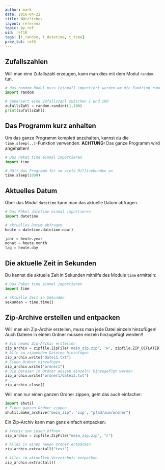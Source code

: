 ```yaml
---
author: mark
date: 2016-04-22
title: Nützliches
layout: referenz
topic: py_ref
uid: ref10
tags: [t_random, t_datetime, t_time]
prev_tut: ref6
---
```


## Zufallszahlen
Will man eine Zufallszahl erzeugen, kann man dies mit dem Modul `random` tun.

```python
# das random Modul muss (einmal) importiert werden um die Funktion random.randint() verwenden zu können
import random

# generiert eine Zufallszahl zwischen 1 und 100
zufallsZahl = random.randint(1,100)
print(zufallsZahl)
```

## Das Programm kurz anhalten

Um das ganze Programm komplett anzuhalten, kannst du die `time.sleep(..)`-Funktion verwenden.
**ACHTUNG:** Das ganze Programm wird angehalten!

```python
# Das Paket time einmal importieren
import time

# Hält das Programm für so viele Millisekunden an
time.sleep(1000)
```

## Aktuelles Datum
Über das Modul `datetime` kann man das aktuelle Datum abfragen.

```python
# Das Paket datetime einmal importieren
import datetime

# aktuelles Datum abfragen
heute = datetime.datetime.now()

jahr = heute.year
monat = heute.month
tag = heute.day
```  

## Die aktuelle Zeit in Sekunden

Du kannst die aktuelle Zeit in Sekunden mithilfe des Moduls `time` ermitteln:

```python
# Das Paket time einmal importieren
import time

# aktuelle Zeit in Sekunden
sekunden = time.time()
```

## Zip-Archive erstellen und entpacken
Will man ein Zip-Archiv erstellen, muss man jede Datei einzeln hinzufügen!
Auch Dateien in einem Ordner müssen einzeln hinzugefügt werden!!

```python
# Ein neues Zip-Archiv erstellen
zip_archiv = zipfile.ZipFile('mein_zip.zip', 'w', zipfile.ZIP_DEFLATED)
# Alle zu zippenden Dateien hinzufügen
zip_archiv.write("datei1.txt")
# Einen Ordner hinzufügen
zip_archiv.write("ordner1")
# Die Dateien im Ordner müssen einzeln! hinzugefügt werden
zip_archiv.write("ordner1/datei2.txt")
# ...
zip_archiv.close()
```

Will man nur einen ganzen Ordner zippen, geht das auch einfacher:

```python
import shutil
# Einen ganzen Ordner zippen
shutil.make_archive("mein_zip", 'zip', "pfad/zum/ordner")
```

Ein Zip-Archiv kann man ganz einfach entpacken:

```python
# Archiv zum Lesen öffnen
zip_archiv = zipfile.ZipFile("mein_zip.zip", "r")

# Alles in einen neuen Ordner entpacken
zip_archiv.extractall("test")

# Alles im aktuellen Verzeichnis entpacken
zip_archiv.extractall()
```